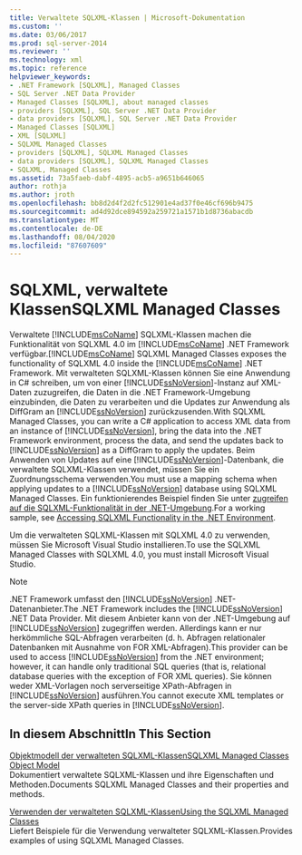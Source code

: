 ```yaml
---
title: Verwaltete SQLXML-Klassen | Microsoft-Dokumentation
ms.custom: ''
ms.date: 03/06/2017
ms.prod: sql-server-2014
ms.reviewer: ''
ms.technology: xml
ms.topic: reference
helpviewer_keywords:
- .NET Framework [SQLXML], Managed Classes
- SQL Server .NET Data Provider
- Managed Classes [SQLXML], about managed classes
- providers [SQLXML], SQL Server .NET Data Provider
- data providers [SQLXML], SQL Server .NET Data Provider
- Managed Classes [SQLXML]
- XML [SQLXML]
- SQLXML Managed Classes
- providers [SQLXML], SQLXML Managed Classes
- data providers [SQLXML], SQLXML Managed Classes
- SQLXML, Managed Classes
ms.assetid: 73a5faeb-dabf-4895-acb5-a9651b646065
author: rothja
ms.author: jroth
ms.openlocfilehash: bb8d2d4f2d2fc512901e4ad37f0e46cf696b9475
ms.sourcegitcommit: ad4d92dce894592a259721a1571b1d8736abacdb
ms.translationtype: MT
ms.contentlocale: de-DE
ms.lasthandoff: 08/04/2020
ms.locfileid: "87607609"
---
```

# <a name="sqlxml-managed-classes"></a><span data-ttu-id="f8348-102">SQLXML, verwaltete Klassen</span><span class="sxs-lookup"><span data-stu-id="f8348-102">SQLXML Managed Classes</span></span>
  <span data-ttu-id="f8348-103">Verwaltete [!INCLUDE[msCoName](../../../includes/msconame-md.md)] SQLXML-Klassen machen die Funktionalität von SQLXML 4.0 im [!INCLUDE[msCoName](../../../includes/msconame-md.md)] .NET Framework verfügbar.</span><span class="sxs-lookup"><span data-stu-id="f8348-103">[!INCLUDE[msCoName](../../../includes/msconame-md.md)] SQLXML Managed Classes exposes the functionality of SQLXML 4.0 inside the [!INCLUDE[msCoName](../../../includes/msconame-md.md)] .NET Framework.</span></span> <span data-ttu-id="f8348-104">Mit verwalteten SQLXML-Klassen können Sie eine Anwendung in C# schreiben, um von einer [!INCLUDE[ssNoVersion](../../../includes/ssnoversion-md.md)]-Instanz auf XML-Daten zuzugreifen, die Daten in die .NET Framework-Umgebung einzubinden, die Daten zu verarbeiten und die Updates zur Anwendung als DiffGram an [!INCLUDE[ssNoVersion](../../../includes/ssnoversion-md.md)] zurückzusenden.</span><span class="sxs-lookup"><span data-stu-id="f8348-104">With SQLXML Managed Classes, you can write a C# application to access XML data from an instance of [!INCLUDE[ssNoVersion](../../../includes/ssnoversion-md.md)], bring the data into the .NET Framework environment, process the data, and send the updates back to [!INCLUDE[ssNoVersion](../../../includes/ssnoversion-md.md)] as a DiffGram to apply the updates.</span></span> <span data-ttu-id="f8348-105">Beim Anwenden von Updates auf eine [!INCLUDE[ssNoVersion](../../../includes/ssnoversion-md.md)]-Datenbank, die verwaltete SQLXML-Klassen verwendet, müssen Sie ein Zuordnungsschema verwenden.</span><span class="sxs-lookup"><span data-stu-id="f8348-105">You must use a mapping schema when applying updates to a [!INCLUDE[ssNoVersion](../../../includes/ssnoversion-md.md)] database using SQLXML Managed Classes.</span></span> <span data-ttu-id="f8348-106">Ein funktionierendes Beispiel finden Sie unter [zugreifen auf die SQLXML-Funktionalität in der .NET-Umgebung](accessing-sqlxml-functionality-in-the-net-environment.md).</span><span class="sxs-lookup"><span data-stu-id="f8348-106">For a working sample, see [Accessing SQLXML Functionality in the .NET Environment](accessing-sqlxml-functionality-in-the-net-environment.md).</span></span>  
  
 <span data-ttu-id="f8348-107">Um die verwalteten SQLXML-Klassen mit SQLXML 4.0 zu verwenden, müssen Sie Microsoft Visual Studio installieren.</span><span class="sxs-lookup"><span data-stu-id="f8348-107">To use the SQLXML Managed Classes with SQLXML 4.0, you must install Microsoft Visual Studio.</span></span>  
  
> [!NOTE]  
>  <span data-ttu-id="f8348-108">.NET Framework umfasst den [!INCLUDE[ssNoVersion](../../../includes/ssnoversion-md.md)] .NET-Datenanbieter.</span><span class="sxs-lookup"><span data-stu-id="f8348-108">The .NET Framework includes the [!INCLUDE[ssNoVersion](../../../includes/ssnoversion-md.md)] .NET Data Provider.</span></span> <span data-ttu-id="f8348-109">Mit diesem Anbieter kann von der .NET-Umgebung auf [!INCLUDE[ssNoVersion](../../../includes/ssnoversion-md.md)] zugegriffen werden. Allerdings kann er nur herkömmliche SQL-Abfragen verarbeiten (d. h. Abfragen relationaler Datenbanken mit Ausnahme von FOR XML-Abfragen).</span><span class="sxs-lookup"><span data-stu-id="f8348-109">This provider can be used to access [!INCLUDE[ssNoVersion](../../../includes/ssnoversion-md.md)] from the .NET environment; however, it can handle only traditional SQL queries (that is, relational database queries with the exception of FOR XML queries).</span></span> <span data-ttu-id="f8348-110">Sie können weder XML-Vorlagen noch serverseitige XPath-Abfragen in [!INCLUDE[ssNoVersion](../../../includes/ssnoversion-md.md)] ausführen.</span><span class="sxs-lookup"><span data-stu-id="f8348-110">You cannot execute XML templates or the server-side XPath queries in [!INCLUDE[ssNoVersion](../../../includes/ssnoversion-md.md)].</span></span>  
  
## <a name="in-this-section"></a><span data-ttu-id="f8348-111">In diesem Abschnitt</span><span class="sxs-lookup"><span data-stu-id="f8348-111">In This Section</span></span>  
 [<span data-ttu-id="f8348-112">Objektmodell der verwalteten SQLXML-Klassen</span><span class="sxs-lookup"><span data-stu-id="f8348-112">SQLXML Managed Classes Object Model</span></span>](../../../database-engine/dev-guide/sqlxml-managed-classes-object-model.md)  
 <span data-ttu-id="f8348-113">Dokumentiert verwaltete SQLXML-Klassen und ihre Eigenschaften und Methoden.</span><span class="sxs-lookup"><span data-stu-id="f8348-113">Documents SQLXML Managed Classes and their properties and methods.</span></span>  
  
 [<span data-ttu-id="f8348-114">Verwenden der verwalteten SQLXML-Klassen</span><span class="sxs-lookup"><span data-stu-id="f8348-114">Using the SQLXML Managed Classes</span></span>](sqlxml-4-0-net-framework-support-managed-classes.md)  
 <span data-ttu-id="f8348-115">Liefert Beispiele für die Verwendung verwalteter SQLXML-Klassen.</span><span class="sxs-lookup"><span data-stu-id="f8348-115">Provides examples of using SQLXML Managed Classes.</span></span>  
  
  
